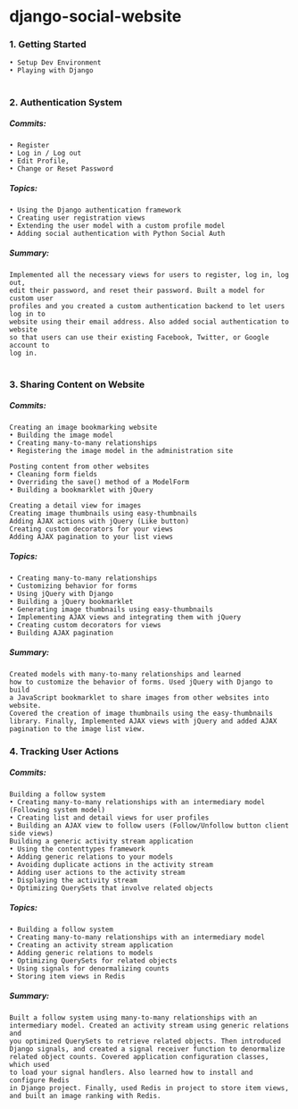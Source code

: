 # django-social-website

 ### 1. Getting Started
    • Setup Dev Environment
    • Playing with Django
 #
 ### 2. Authentication System 
  ##### Commits:
    • Register 
    • Log in / Log out
    • Edit Profile, 
    • Change or Reset Password
  
  ##### Topics:
    • Using the Django authentication framework
    • Creating user registration views
    • Extending the user model with a custom profile model
    • Adding social authentication with Python Social Auth
   
  ##### Summary:
  
    Implemented all the necessary views for users to register, log in, log out,
    edit their password, and reset their password. Built a model for custom user
    profiles and you created a custom authentication backend to let users log in to
    website using their email address. Also added social authentication to website
    so that users can use their existing Facebook, Twitter, or Google account to
    log in.
  #
  ### 3. Sharing Content on Website 
   ##### Commits:
    Creating an image bookmarking website
    • Building the image model
    • Creating many-to-many relationships
    • Registering the image model in the administration site
    
    Posting content from other websites
    • Cleaning form fields
    • Overriding the save() method of a ModelForm
    • Building a bookmarklet with jQuery 
    
    Creating a detail view for images 
    Creating image thumbnails using easy-thumbnails 
    Adding AJAX actions with jQuery (Like button)
    Creating custom decorators for your views
    Adding AJAX pagination to your list views
    
   ##### Topics:
    • Creating many-to-many relationships
    • Customizing behavior for forms
    • Using jQuery with Django
    • Building a jQuery bookmarklet
    • Generating image thumbnails using easy-thumbnails
    • Implementing AJAX views and integrating them with jQuery
    • Creating custom decorators for views
    • Building AJAX pagination
    
   ##### Summary:
    Created models with many-to-many relationships and learned
    how to customize the behavior of forms. Used jQuery with Django to build
    a JavaScript bookmarklet to share images from other websites into website. 
    Covered the creation of image thumbnails using the easy-thumbnails
    library. Finally, Implemented AJAX views with jQuery and added AJAX
    pagination to the image list view.
    
    
   ### 4. Tracking User Actions
   ##### Commits:
    Building a follow system
    • Creating many-to-many relationships with an intermediary model (Following system model)
    • Creating list and detail views for user profiles 
    • Building an AJAX view to follow users (Follow/Unfollow button client side views)
    Building a generic activity stream application
    • Using the contenttypes framework
    • Adding generic relations to your models
    • Avoiding duplicate actions in the activity stream
    • Adding user actions to the activity stream
    • Displaying the activity stream
    • Optimizing QuerySets that involve related objects
    
    
    
   ##### Topics:
    • Building a follow system
    • Creating many-to-many relationships with an intermediary model
    • Creating an activity stream application
    • Adding generic relations to models
    • Optimizing QuerySets for related objects
    • Using signals for denormalizing counts
    • Storing item views in Redis
    
   ##### Summary:
    Built a follow system using many-to-many relationships with an
    intermediary model. Created an activity stream using generic relations and
    you optimized QuerySets to retrieve related objects. Then introduced
    Django signals, and created a signal receiver function to denormalize
    related object counts. Covered application configuration classes, which used
    to load your signal handlers. Also learned how to install and configure Redis
    in Django project. Finally, used Redis in project to store item views,
    and built an image ranking with Redis.

